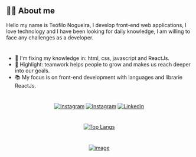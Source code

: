 ## 👨‍💻 About me

Hello my name is Teófilo Nogueira, I develop front-end web applications, I love technology and I have been looking for daily knowledge, I am willing to face any challenges as a developer.

#
- 🌱 I'm fixing my knowledge in: html, css, javascript and ReactJs.
- 🤗 Highlight: teamwork helps people to grow and makes us reach deeper into our goals.
- 📚 My focus is on front-end development with languages and librarie ReactJs.

#

[<div align="center">![Instagram](https://img.shields.io/badge/-Instagram-057a7b?style=for-the-badge&logo=Instagram&logoColor=fff)](https://www.instagram.com/teo_nogueira/) [![Instagram](https://img.shields.io/badge/-beginjscript-057a7b?style=for-the-badge&logo=Instagram&logoColor=77bcef)](https://www.instagram.com/beginjscript/)  [![Linkedin](https://img.shields.io/badge/-linkedin-057a7b?style=for-the-badge&logo=linkedin&logoColor=bffff9)</div>](https://www.linkedin.com/in/teonogueira/)

#

[<div align="center"> ![Top Langs](https://github-readme-stats.vercel.app/api/top-langs/?username=TeoNogueira&layout=compact) </div>](https://github.com/TeoNogueira/github-readme-stats)

#

[<div align="center"> ![image](https://user-images.githubusercontent.com/53917980/120089180-36cafa00-c0ce-11eb-9059-e9c4545daee7.png) </div>](https://github.com/TeoNogueira/github-readme-stats)



